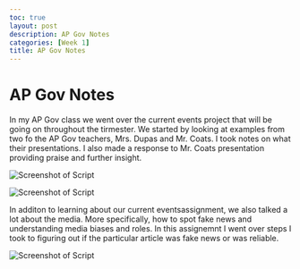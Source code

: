 ```yaml
---
toc: true
layout: post
description: AP Gov Notes
categories: [Week 1]
title: AP Gov Notes
---
```

# AP Gov Notes

In my AP Gov class we went over the current events project that will be going on throughout the tirmester. We started by looking at examples from two fo the AP Gov teachers, Mrs. Dupas and Mr. Coats. I took notes on what their presentations. I also made a response to Mr. Coats presentation providing praise and further insight.

![Screenshot of Script](https://i.imgur.com/nep2jYK.png)

![Screenshot of Script](https://i.imgur.com/Z5GuwQQ.png)

In additon to learning about our current eventsassignment, we also talked a lot about the media. More specifically, how to spot fake news and understanding media biases and roles. In this assignemnt I went over steps I took to figuring out if the particular article was fake news or was reliable.

![Screenshot of Script](https://i.imgur.com/zLhYoGp.png)
